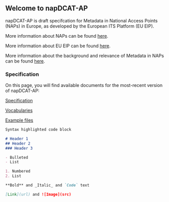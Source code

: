 ## Welcome to napDCAT-AP

napDCAT-AP is draft specifcation for Metadata in National Access Points (NAPs) in Europe, as developed by the European ITS Platform (EU EIP).

More information about NAPs can be found [here](https://ec.europa.eu/transport/themes/its/road/action_plan/nap_en).

More information about EU EIP can be found [here](https://eip.its-platform.eu).

More information about the background and relevance of Metadata in NAPs can be found [here](https://eip.its-platform.eu/highlights/harmonised-metadata-national-access-points).


### Specification

On this page, you will find available documents for the most-recent version of napDCAT-AP:

[Specification](https://eueip.github.io/napDCAT-AP/documents/)

[Vocabularies](https://eueip.github.io/napDCAT-AP/vocabularies/)

[Example files](https://eueip.github.io/napDCAT-AP/examples/) 

```markdown
Syntax highlighted code block

# Header 1
## Header 2
### Header 3

- Bulleted
- List

1. Numbered
2. List

**Bold** and _Italic_ and `Code` text

[Link](url) and ![Image](src)
```



